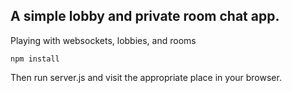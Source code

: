 ## A simple lobby and private room chat app.
Playing with websockets, lobbies, and rooms

    npm install

Then run server.js and visit the appropriate place in your browser.
